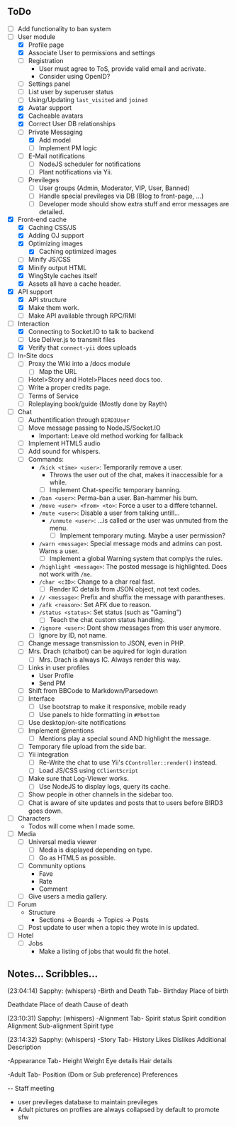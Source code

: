 ## ToDo
- [ ] Add functionality to ban system
- [ ] User module
    * [X] Profile page
    * [X] Associate User to permissions and settings
    * [ ] Registration
        * User must agree to ToS, provide valid email and acrivate.
        * Consider using OpenID?
    * [ ] Settings panel
    * [ ] List user by superuser status
    * [ ] Using/Updating `last_visited` and `joined`
    * [X] Avatar support
    * [X] Cacheable avatars
    * [X] Correct User DB relationships
    * [ ] Private Messaging
        * [X] Add model
        * [ ] Implement PM logic
    * [ ] E-Mail notifications
        * [ ] NodeJS scheduler for notifications
        * [ ] Plant notifications via Yii.
    * [ ] Previleges
        * [ ] User groups (Admin, Moderator, VIP, User, Banned)
        * [ ] Handle special previleges via DB (Blog to front-page, ...)
        * [ ] Developer mode should show extra stuff and error messages are detailed.
- [X] Front-end cache
    * [X] Caching CSS/JS
    * [X] Adding OJ support
    * [X] Optimizing images
        * [X] Caching optimized images
    * [ ] Minify JS/CSS
    * [X] Minify output HTML
    * [X] WingStyle caches itself
    * [X] Assets all have a cache header.
- [X] API support
    * [X] API structure
    * [X] Make them work.
    * [ ] Make API available through RPC/RMI
- [ ] Interaction
    * [X] Connecting to Socket.IO to talk to backend
    * [ ] Use Deliver.js to transmit files
    * [X] Verify that `connect-yii` does uploads
- [ ] In-Site docs
    * [ ] Proxy the Wiki into a /docs module
        * [ ] Map the URL
    * [ ] Hotel>Story and Hotel>Places need docs too.
    * [ ] Write a proper credits page.
    * [ ] Terms of Service
    * [ ] Roleplaying book/guide (Mostly done by Rayth)
- [ ] Chat
    * [ ] Authentification through `BIRD3User`
    * [ ] Move message passing to NodeJS/Socket.IO
        * Important: Leave old method working for fallback
    * [ ] Implement HTML5 audio
    * [ ] Add sound for whispers.
    * [ ] Commands:
        - `/kick <time> <user>`: Temporarily remove a user.
            - Throws the user out of the chat, makes it inaccessible for a while.
            - [ ] Implement Chat-specific temporary banning.
        - `/ban <user>`: Perma-ban a user. Ban-hammer his bum.
        - `/move <user> <from> <to>`: Force a user to a differe tchannel.
        - `/mute <user>`: Disable a user from talking untill...
            - `/unmute <user>`: ...is called or the user was unmuted from the menu.
                - [ ] Implement temporary muting. Maybe a user permission?
        - `/warn <message>`: Special message mods and admins can post. Warns a user.
            - [ ] Implement a global Warning system that complys the rules.
        - `/highlight <message>`: The posted message is highlighted. Does not work with `/me`.
        - `/char <cID>`: Change to a char real fast.
            - [ ] Render IC details from JSON object, not text codes.
        - `// <message>`: Prefix and shuffix the message with parantheses.
        - `/afk <reason>`: Set AFK due to reason.
        - `/status <status>`: Set status (such as "Gaming")
            - [ ] Teach the chat custom status handling.
        - `/ignore <user>`: Dont show messages from this user anymore.
        - [ ] Ignore by ID, not name.
    * [ ] Change message transmission to JSON, even in PHP.
    * [ ] Mrs. Drach (chatbot) can be aquired for login duration
        * [ ] Mrs. Drach is always IC. Always render this way.
    * [ ] Links in user profiles
        - User Profile
        - Send PM
    * [ ] Shift from BBCode to Markdown/Parsedown
    * [ ] Interface
        - [ ] Use bootstrap to make it responsive, mobile ready
        - [ ] Use panels to hide formatting in `#Pbottom`
    * [ ] Use desktop/on-site notifications
    * [ ] Implement @mentions
        - [ ] Mentions play a special sound AND highlight the message.
    * [ ] Temporary file upload from the side bar.
    * [ ] Yii integration
        * [ ] Re-Write the chat to use Yii's `CController::render()` instead.
        * [ ] Load JS/CSS using `CClientScript`
    * [ ] Make sure that Log-Viewer works.
        * [ ] Use NodeJS to display logs, query its cache.
    * [ ] Show people in other channels in the sidebar too.
    * [ ] Chat is aware of site updates and posts that to users before BIRD3 goes down.
- [ ] Characters
    * Todos will come when I made some.
- [ ] Media
    * [ ] Universal media viewer
        - [ ] Media is displayed depending on type.
        - [ ] Go as HTML5 as possible.
    * [ ] Community options
        - Fave
        - Rate
        - Comment
    * [ ] Give users a media gallery.
- [ ] Forum
    * Structure
        - Sections -> Boards -> Topics -> Posts
    * [ ] Post update to user when a topic they wrote in is updated.
- [ ] Hotel
    * [ ] Jobs
        - Make a listing of jobs that would fit the hotel.


## Notes... Scribbles...
(23:04:14) Sapphy: (whispers) -Birth and Death Tab-
Birthday
Place of birth

Deathdate
Place of death
Cause of death

(23:10:31) Sapphy: (whispers) -Alignment Tab-
Spirit status
Spirit condition
Alignment
Sub-alignment
Spirit type

(23:14:32) Sapphy: (whispers) -Story Tab-
History
Likes
Dislikes
Additional Description

-Appearance Tab-
Height
Weight
Eye details
Hair details

-Adult Tab-
Position (Dom or Sub preference)
Preferences


-- Staff meeting
- user previleges database to maintain previleges
- Adult pictures on profiles are always collapsed by default to promote sfw
